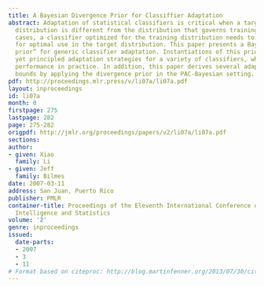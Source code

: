 ```yaml
---
title: A Bayesian Divergence Prior for Classiffier Adaptation
abstract: Adaptation of statistical classifiers is critical when a target (or testing)
  distribution is different from the distribution that governs training data. In such
  cases, a classifier optimized for the training distribution needs to be adapted
  for optimal use in the target distribution. This paper presents a Bayesian “divergence
  prior” for generic classifier adaptation. Instantiations of this prior lead to simple
  yet principled adaptation strategies for a variety of classifiers, which yield superior
  performance in practice. In addition, this paper derives several adaptation error
  bounds by applying the divergence prior in the PAC-Bayesian setting.
pdf: http://proceedings.mlr.press/v/li07a/li07a.pdf
layout: inproceedings
id: li07a
month: 0
firstpage: 275
lastpage: 282
page: 275-282
origpdf: http://jmlr.org/proceedings/papers/v2/li07a/li07a.pdf
sections: 
author:
- given: Xiao
  family: Li
- given: Jeff
  family: Bilmes
date: 2007-03-11
address: San Juan, Puerto Rico
publisher: PMLR
container-title: Proceedings of the Eleventh International Conference on Artificial
  Intelligence and Statistics
volume: '2'
genre: inproceedings
issued:
  date-parts:
  - 2007
  - 3
  - 11
# Format based on citeproc: http://blog.martinfenner.org/2013/07/30/citeproc-yaml-for-bibliographies/
---
```

